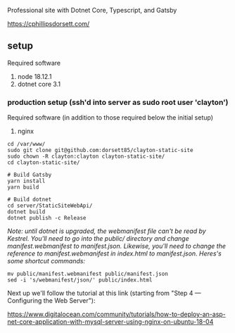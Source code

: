 Professional site with Dotnet Core, Typescript, and Gatsby

https://cphillipsdorsett.com/

## setup

Required software
1. node 18.12.1
2. dotnet core 3.1

### production setup (ssh'd into server as sudo root user 'clayton')

Required software (in addition to those required below the initial setup)
1. nginx

```shell
cd /var/www/
sudo git clone git@github.com:dorsett85/clayton-static-site
sudo chown -R clayton:clayton clayton-static-site/
cd clayton-static-site/

# Build Gatsby
yarn install
yarn build

# Build dotnet
cd server/StaticSiteWebApi/
dotnet build
dotnet publish -c Release
```

*Note: until dotnet is upgraded, the webmanifest file can't be read by
Kestrel. You'll need to go into the public/ directory and change
manifest.webmanifest to manifest.json. Likewise, you'll need to change
the reference to manifest.webmanifest in index.html to manifest.json.
Heres's some shortcut commands:*

```shell
mv public/manifest.webmanifest public/manifest.json
sed -i 's/webmanifest/json/' public/index.html
```

Next up we'll follow the tutorial at this link (starting from "Step 4 — Configuring the Web Server"):

https://www.digitalocean.com/community/tutorials/how-to-deploy-an-asp-net-core-application-with-mysql-server-using-nginx-on-ubuntu-18-04
